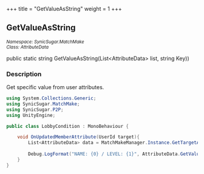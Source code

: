 +++
title = "GetValueAsString"
weight = 1
+++
## GetValueAsString
<small>*Namespace: SynicSugar.MatchMake* <br>
*Class: AttributeData* </small>

public static string GetValueAsString(List&lt;AttributeData&gt; list, string Key))<br>

### Description
Get specific value from user attributes.


```cs
using System.Collections.Generic;
using SynicSugar.MatchMake;
using SynicSugar.P2P;
using UnityEngine;

public class LobbyCondition : MonoBehaviour {

    void OnUpdatedMemberAttribute(UserId target){
        List<AttributeData> data = MatchMakeManager.Instance.GetTargetAttributeData(target);
        
        Debug.LogFormat("NAME: {0} / LEVEL: {1}", AttributeData.GetValueAsString(data, "NAME"), AttributeData.GetValueAsString(data, "LEVEL"));
    }
}
```
